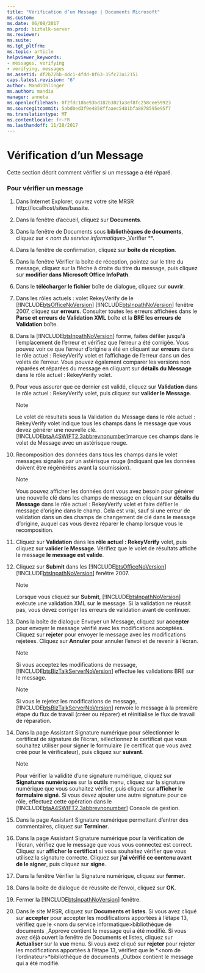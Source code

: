 ```yaml
---
title: "Vérification d’un Message | Documents Microsoft"
ms.custom: 
ms.date: 06/08/2017
ms.prod: biztalk-server
ms.reviewer: 
ms.suite: 
ms.tgt_pltfrm: 
ms.topic: article
helpviewer_keywords:
- messages, verifying
- verifying, messages
ms.assetid: df2b72bb-4dc1-4fdd-8f63-35fc73a12151
caps.latest.revision: "6"
author: MandiOhlinger
ms.author: mandia
manager: anneta
ms.openlocfilehash: 0f2fdc186e93bd182b3021a3ef8fc258cee59923
ms.sourcegitcommit: 5abd0ed3f9e4858ffaaec5481bfa8878595e95f7
ms.translationtype: MT
ms.contentlocale: fr-FR
ms.lasthandoff: 11/28/2017
---
```

# <a name="verifying-a-message"></a>Vérification d’un Message
Cette section décrit comment vérifier si un message a été réparé.  
  
### <a name="to-verify-a-message"></a>Pour vérifier un message  
  
1.  Dans Internet Explorer, ouvrez votre site MRSR http://localhost/sites/bassite.  
  
2.  Dans la fenêtre d’accueil, cliquez sur **Documents**.  
  
3.  Dans la fenêtre de Documents sous **bibliothèques de documents**, cliquez sur  **\<* nom du service informatique*\>_Verifier **.  
  
4.  Dans la fenêtre de confirmation, cliquez sur **boîte de réception**.  
  
5.  Dans la fenêtre Vérifier la boîte de réception, pointez sur le titre du message, cliquez sur la flèche à droite du titre du message, puis cliquez sur **modifier dans Microsoft Office InfoPath**.  
  
6.  Dans le **télécharger le fichier** boîte de dialogue, cliquez sur **ouvrir**.  
  
7.  Dans les rôles actuels : volet RekeyVerify de le [!INCLUDE[btsOfficeNoVersion](../../includes/btsofficenoversion-md.md)] [!INCLUDE[btsInpathNoVersion](../../includes/btsinpathnoversion-md.md)] fenêtre 2007, cliquez sur **erreurs**. Consulter toutes les erreurs affichées dans le **Parse et erreurs de Validation XML** boîte et la **BRE les erreurs de Validation** boîte.  
  
8.  Dans la [!INCLUDE[btsInpathNoVersion](../../includes/btsinpathnoversion-md.md)] forme, faites défiler jusqu'à l’emplacement de l’erreur et vérifiez que l’erreur a été corrigée. Vous pouvez voir ce que l’erreur d’origine a été en cliquant sur **erreurs** dans le rôle actuel : RekeyVerify volet et l’affichage de l’erreur dans un des volets de l’erreur. Vous pouvez également comparer les versions non réparées et réparées du message en cliquant sur **détails du Message** dans le rôle actuel : RekeyVerify volet.  
  
9. Pour vous assurer que ce dernier est validé, cliquez sur **Validation** dans le rôle actuel : RekeyVerify volet, puis cliquez sur **valider le Message**.  
  
    > [!NOTE]
    >  Le volet de résultats sous la Validation du Message dans le rôle actuel : RekeyVerify volet indique tous les champs dans le message que vous devez générer une nouvelle clé. [!INCLUDE[btaA4SWIFT2.3abbrevnonumber](../../includes/btaa4swift2-3abbrevnonumber-md.md)]marque ces champs dans le volet de Message avec un astérisque rouge.  
  
10. Recomposition des données dans tous les champs dans le volet messages signalés par un astérisque rouge (indiquant que les données doivent être régénérées avant la soumission).  
  
    > [!NOTE]
    >  Vous pouvez afficher les données dont vous avez besoin pour générer une nouvelle clé dans les champs de message en cliquant sur **détails du Message** dans le rôle actuel : RekeyVerify volet et faire défiler le message d’origine dans le champ. Cela est vrai, sauf si une erreur de validation dans un des champs de changement de clé dans le message d’origine, auquel cas vous devez réparer le champ lorsque vous le recomposition.  
  
11. Cliquez sur **Validation** dans les **rôle actuel : RekeyVerify** volet, puis cliquez sur **valider le Message**. Vérifiez que le volet de résultats affiche le message **le message est valide**.  
  
12. Cliquez sur **Submit** dans les [!INCLUDE[btsOfficeNoVersion](../../includes/btsofficenoversion-md.md)] [!INCLUDE[btsInpathNoVersion](../../includes/btsinpathnoversion-md.md)] fenêtre 2007.  
  
    > [!NOTE]
    >  Lorsque vous cliquez sur **Submit**, [!INCLUDE[btsInpathNoVersion](../../includes/btsinpathnoversion-md.md)] exécute une validation XML sur le message. Si la validation ne réussit pas, vous devez corriger les erreurs de validation avant de continuer.  
  
13. Dans la boîte de dialogue Envoyer un Message, cliquez sur **accepter** pour envoyer le message vérifié avec les modifications acceptées. Cliquez sur **rejeter** pour envoyer le message avec les modifications rejetées. Cliquez sur **Annuler** pour annuler l’envoi et de revenir à l’écran.  
  
    > [!NOTE]
    >  Si vous acceptez les modifications de message, [!INCLUDE[btsBizTalkServerNoVersion](../../includes/btsbiztalkservernoversion-md.md)] effectue les validations BRE sur le message.  
  
    > [!NOTE]
    >  Si vous le rejetez les modifications de message, [!INCLUDE[btsBizTalkServerNoVersion](../../includes/btsbiztalkservernoversion-md.md)] renvoie le message à la première étape du flux de travail (créer ou réparer) et réinitialise le flux de travail de réparation.  
  
14. Dans la page Assistant Signature numérique pour sélectionner le certificat de signature de l’écran, sélectionnez le certificat que vous souhaitez utiliser pour signer le formulaire (le certificat que vous avez créé pour le vérificateur), puis cliquez sur **suivant**.  
  
    > [!NOTE]
    >  Pour vérifier la validité d’une signature numérique, cliquez sur **Signatures numériques** sur la **outils** menu, cliquez sur la signature numérique que vous souhaitez vérifier, puis cliquez sur **afficher le formulaire signé**. Si vous devez ajouter une autre signature pour ce rôle, effectuez cette opération dans le [!INCLUDE[btaA4SWIFT2.3abbrevnonumber](../../includes/btaa4swift2-3abbrevnonumber-md.md)] Console de gestion.  
  
15. Dans la page Assistant Signature numérique permettant d’entrer des commentaires, cliquez sur **Terminer**.  
  
16. Dans la page Assistant Signature numérique pour la vérification de l’écran, vérifiez que le message que vous vous connectez est correct. Cliquez sur **afficher le certificat** si vous souhaitez vérifier que vous utilisez la signature correcte. Cliquez sur **j’ai vérifié ce contenu avant de le signer**, puis cliquez sur **signe**.  
  
17. Dans la fenêtre Vérifier la Signature numérique, cliquez sur **fermer**.  
  
18. Dans la boîte de dialogue de réussite de l’envoi, cliquez sur **OK**.  
  
19. Fermer la [!INCLUDE[btsInpathNoVersion](../../includes/btsinpathnoversion-md.md)] fenêtre.  
  
20. Dans le site MRSR, cliquez sur **Documents et listes**. Si vous avez cliqué sur **accepter** pour accepter les modifications apportées à l’étape 13, vérifiez que le \<nom du service informatique\>bibliothèque de documents _Approve contient le message qui a été modifié. Si vous avez déjà ouvert la fenêtre de Documents et listes, cliquez sur **Actualiser** sur la **vue** menu. Si vous avez cliqué sur **rejeter** pour rejeter les modifications apportées à l’étape 13, vérifiez que le  *\<nom de l’ordinateur\>*bibliothèque de documents _Outbox contient le message qui a été modifié.